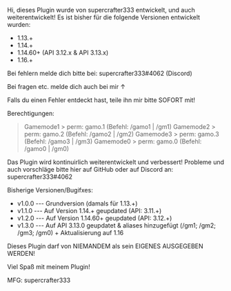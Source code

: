 Hi,
dieses Plugin wurde von supercrafter333 entwickelt, und auch weiterentwickelt!
Es ist  bisher für die folgende Versionen entwickelt wurden:
- 1.13.+
- 1.14.+
- 1.14.60+ (API 3.12.x & API 3.13.x)
- 1.16.+



Bei fehlern melde dich bitte bei: supercrafter333#4062  (Discord)

Bei fragen etc. melde dich auch bei mir ↑


Falls du einen Fehler entdeckt hast, teile ihn mir bitte SOFORT mit!

Berechtigungen:
> Gamemode1 >  perm: gamo.1 (Befehl: /gamo1 | /gm1)
> Gamemode2 >  perm: gamo.2 (Befehl: /gamo2 | /gm2)
> Gamemode3 >  perm: gamo.3 (Befehl: /gamo3 | /gm3)
> Gamemode0 >  perm: gamo.0 (Befehl: /gamo0 | /gm0)



Das Plugin wird kontinuirlich weiterentwickelt und verbessert! Probleme und auch vorschläge bitte hier auf GitHub oder auf Discord an: supercrafter333#4062

Bisherige Versionen/Bugifxes:
- v1.0.0 --- Grundversion (damals für 1.13.+)
- v1.1.0 --- Auf Version 1.14.+ geupdated (API: 3.11.+)
- v1.2.0 --- Auf Version 1.14.60+ geupdated (API: 3.12.+)
- v1.3.0 --- Auf API 3.13.0 geupdatet & aliases hinzugefügt (/gm1; /gm2; /gm3; /gm0) + Aktualisierung auf 1.16



Dieses Plugin darf von NIEMANDEM als sein EIGENES AUSGEGEBEN WERDEN!






Viel Spaß mit meinem Plugin! 

MFG: supercrafter333
